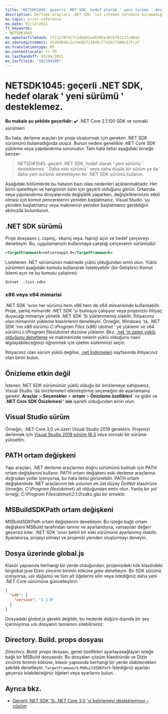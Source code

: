```yaml
---
title: "NETSDK1045: geçerli .NET SDK, hedef olarak ' yeni sürümü ' desteklemez."
description: Derleme araçları .NET SDK 'nın istenen sürümünü bulamadığında oluşan .NET SDK hatası NETSDK1045 hakkında bilgi edinin.
ms.topic: error-reference
ms.date: 02/12/2021
f1_keywords:
- NETSDK1045
ms.openlocfilehash: 7f21270fdc7c2db862a49302a302bf8121fc86a5
ms.sourcegitcommit: 42d436ebc2a7ee02fc1848c7742bc7d80e13fc2f
ms.translationtype: MT
ms.contentlocale: tr-TR
ms.lasthandoff: 03/04/2021
ms.locfileid: "102104108"
---
```

# <a name="netsdk1045-the-current-net-sdk-does-not-support-newer-version-as-a-target"></a>NETSDK1045: geçerli .NET SDK, hedef olarak ' yeni sürümü ' desteklemez.

**Bu makale şu şekilde geçerlidir:** ✔️ .NET Core 2.1.100 SDK ve sonraki sürümleri

Bu hata, derleme araçları bir proje oluşturmak için gereken .NET SDK sürümünü bulamadığında oluşur. Bunun nedeni genellikle .NET Core SDK yükleme veya yapılandırma sorunudur. Tam hata iletisi aşağıdaki örneğe benzer:

> NETSDK1045: geçerli .NET SDK, hedef olarak ' yeni sürümü ' desteklemez. ' Daha eski sürümü ' veya daha düşük bir sürüm ya da ' daha yeni sürümü destekleyen bir .NET SDK sürümü kullanın.

Aşağıdaki bölümlerde bu hatanın bazı olası nedenleri açıklanmaktadır. Her birini işaretleyin ve hangisinin sizin için geçerli olduğunu görün. Ortamda veya yapılandırma dosyalarında değişiklik yaparken, değişikliklerinizin etkili olması için komut pencerelerini yeniden başlatmanız, Visual Studio 'yu yeniden başlatmanız veya makinenizi yeniden başlatmanız gerektiğini aklınızda bulundurun.

## <a name="net-sdk-version"></a>.NET SDK sürümü

Proje dosyasını (. csproj,. vbproj veya. fsproj) açın ve hedef çerçeveyi denetleyin. Bu, uygulamanızın kullanmaya çalıştığı çerçevenin sürümüdür.

```xml
<TargetFramework>netcoreapp3.0</TargetFramework>
```

Listelenen .NET sürümünün makinede yüklü olduğundan emin olun. Yüklü sürümleri aşağıdaki komutu kullanarak listeleyebilir (bir Geliştirici Komut İstemi açın ve bu komutu çalıştırın):

```dotnetcli
dotnet --list-sdks
```

### <a name="x86-or-x64-architecture"></a>x86 veya x64 mimarisi

.NET SDK 'sının her sürümü hem x86 hem de x64 mimarisinde kullanılabilir. Proje, yanlış mimaride .NET SDK 'yı bulmaya çalışıyor veya projenizin ihtiyaç duyacağı mimariye yönelik .NET SDK 'Sı yüklenmemiş olabilir. İhtiyacınız olan mimarinin yükleme klasörlerini denetleyin. Örneğin, Windows 'ta, .NET SDK 'nın x86 sürümü *C:\Program Files (x86) \dotnet* ' ye yüklenir ve x64 sürümü *c:\Program files\dotnet* dizinine yüklenir. Bkz. [.net 'in zaten yüklü olduğunu denetleme](../../install/how-to-detect-installed-versions.md) ve makinenizde nelerin yüklü olduğunu nasıl algılayabileceğinizi öğrenmek için işletim sisteminizi seçin.

İhtiyacınız olan sürüm yüklü değilse, [.net İndirmeleri](https://dotnet.microsoft.com/download/dotnet) sayfasında ihtiyacınız olan birini bulun.

## <a name="preview-not-enabled"></a>Önizleme etkin değil

İstenen .NET SDK sürümünün yüklü olduğu bir önizlemeye sahipseniz, Visual Studio 'da önizlemeleri etkinleştirme seçeneğini de ayarlamanız gerekir. **Araçlar**  >  **Seçenekler**  >  **ortam**  >  **Önizleme özellikleri**' ne gidin ve **.NET Core SDK Önizlemesi ' nin** işaretli olduğundan emin olun.

## <a name="visual-studio-version"></a>Visual Studio sürüm

Örneğin, .NET Core 3,0 ve üzeri Visual Studio 2019 gerektirir. Projenizi derlemek için [Visual Studio 2019 sürüm 16,3](https://visualstudio.microsoft.com/downloads) veya sonraki bir sürüme yükseltin.

## <a name="path-environment-variable"></a>PATH ortam değişkeni

Yapı araçları, .NET derleme araçlarının doğru sürümünü bulmak için PATH ortam değişkenini kullanır. PATH ortam değişkeni eski derleme araçlarına doğrudan yollar içeriyorsa, bu hata iletisi görünebilir. PATH ortam değişkeninde .NET araçlarının tek yolunun en üst düzey *DotNet* klasörüne (örneğin, *C:\Program files\dotnet*) ait olduğundan emin olun. Yanlış bir yol örneği, *C:\Program Files\dotnet\2.1.0\sdks* gibi bir örnektir.

## <a name="msbuildsdkpath-environment-variable"></a>MSBuildSDKPath ortam değişkeni

MSBuildSDKPath ortam değişkenini denetleyin. Bu isteğe bağlı ortam değişkeni MSBuild tarafından tanınır ve ayarlandıysa, varsayılan değeri geçersiz kılar. .NET SDK 'sının belirli bir eski sürümüne ayarlanmış olabilir. Ayarlanırsa, projeyi silmeyi ve projenizi yeniden oluşturmayı deneyin.

## <a name="globaljson-file"></a>Dosya üzerinde global.js

Klasör yapısında herhangi bir yerde olduğundan, projenizdeki kök klasördeki birglobal.jsve Dizin zincirini birimin köküne *göre* denetleyin. Bir SDK sürümü içeriyorsa, `sdk` düğümü ve tüm alt öğelerini silin veya istediğiniz daha yeni .NET Core sürümüne güncelleştirin.

```json
{
  "sdk": {
    "version": "2.1.0"
  }
}
```

Dosyadaki *global.js* gerekli değildir, bu nedenle düğüm dışında bir şey içermiyorsa `sdk` dosyanın tamamını silebilirsiniz.

## <a name="directorybuildprops-file"></a>Directory. Build. props dosyası

*Directory. Build. props* dosyası, genel özellikleri ayarlayasağlayan isteğe bağlı bir MSBuild dosyasıdır. Bu dosyaları çözüm klasöründe ve Dizin zincirini birimin köküne, klasör yapısında herhangi bir yerde olabilecekleri şekilde denetleyin. `TargetFramework` `MSBuildSDKPath` İstediğiniz ayarları geçersiz kılabileceğiniz öğeleri veya ayarlarını bulun.

## <a name="see-also"></a>Ayrıca bkz.

- [Geçerli .NET SDK 'Sı .NET Core 3,0 'yi belirlemeyi desteklemiyor – çözüm](https://www.ryadel.com/current-net-sdk-not-support-net-core-3-0-fix/)
